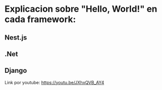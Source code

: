 # Explicacion sobre "Hello, World!" en cada framework:
## Nest.js
## .Net
## Django

Link por youtube: https://youtu.be/JXhxQVB_AY4
